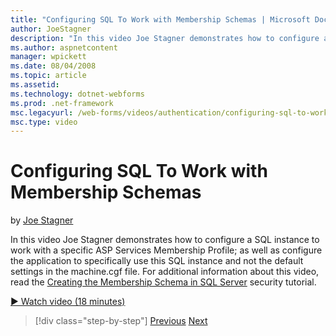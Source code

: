 ```yaml
---
title: "Configuring SQL To Work with Membership Schemas | Microsoft Docs"
author: JoeStagner
description: "In this video Joe Stagner demonstrates how to configure a SQL instance to work with a specific ASP Services Membership Profile; as well as configure the appl..."
ms.author: aspnetcontent
manager: wpickett
ms.date: 08/04/2008
ms.topic: article
ms.assetid: 
ms.technology: dotnet-webforms
ms.prod: .net-framework
msc.legacyurl: /web-forms/videos/authentication/configuring-sql-to-work-with-membership-schemas
msc.type: video
---
```

Configuring SQL To Work with Membership Schemas
====================
by [Joe Stagner](https://github.com/JoeStagner)

In this video Joe Stagner demonstrates how to configure a SQL instance to work with a specific ASP Services Membership Profile; as well as configure the application to specifically use this SQL instance and not the default settings in the machine.cgf file. For additional information about this video, read the [Creating the Membership Schema in SQL Server](../../overview/older-versions-security/membership/creating-the-membership-schema-in-sql-server-vb.md) security tutorial.

[&#9654; Watch video (18 minutes)](https://channel9.msdn.com/Blogs/ASP-NET-Site-Videos/configuring-sql-to-work-with-membership-schemas)

>[!div class="step-by-step"]
[Previous](understanding-aspnet-memberships.md)
[Next](changing-membership-settings-in-the-default-membership-schema.md)